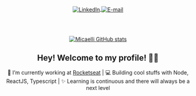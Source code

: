 
<div align="center" />

<a href="https://www.linkedin.com/in/micaellimedeiros">
<img align="center" alt="LinkedIn" src="https://img.shields.io/badge/-Micaelli%20Medeiros-purple"/>
</a>

<a href="mailto:micaelli.medeiros@gmail.com">
<img align="center" alt="E-mail" src="https://img.shields.io/badge/-How%20to%20reach%20me-purple"/>
</a>

<br/><br/>

[![Micaelli GitHub stats](https://github-readme-stats.vercel.app/api?username=micaellimedeiros&count_private=true&show_icons=true&theme=midnight-purple&hide=prs,contribs)](https://github.com/micaellimedeiros/github-readme-stats)


## Hey! Welcome to my profile! 👋🥰

🚀 I’m currently working at [Rocketseat](https://rocketseat.com.br/) | 💻 Building cool stuffs with Node, ReactJS, Typescript | ✨ Learning is continuous and there will always be a next level

